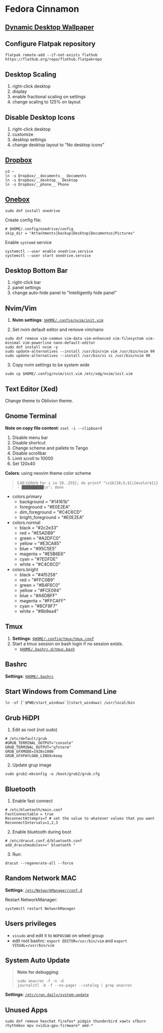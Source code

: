 # Fedora Cinnamon

## [Dynamic Desktop Wallpaper](https://cinnamon-spices.linuxmint.com/extensions/view/97)

## Configure Flatpak repository

```
flatpak remote-add --if-not-exists flathub https://flathub.org/repo/flathub.flatpakrepo
```
## Desktop Scaling

1. right-click desktop
2. display
3. enable fractional scaling on settings
4. change scaling to 125% on layout

## Disable Desktop Icons

1. right-click desktop
2. customize
3. desktop settings
4. change desktop layout to "No desktop icons"

## [Dropbox](https://www.dropbox.com/install-linux)

```
cd ~
ln -s Dropbox/__documents__ Documents
ln -s Dropbox/__desktop__ Desktop
ln -s Dropbox/__phone__ Phone
```

## [Onebox](https://github.com/abraunegg/onedrive/tree/master)

```
sudo dnf install onedrive
```

Create config file:
```
# $HOME/.config/onedrive/config
skip_dir = "Attachments|backup|Desktop|Documentos|Pictures"
```

Enable `systemd` service

```
systemctl --user enable onedrive.service
systemctl --user start onedrive.service
```

## Desktop Bottom Bar

1. right-click bar
2. panel settings
3. change auto-hide panel to "Intelligently hide panel"

## Nvim/Vim

1. **Nvim settings**: [`$HOME/.config/nvim/init.vim`](init.vim)

2. Set nvim default editor and remove vim/nano

```
sudo dnf remove vim-common vim-data vim-enhanced vim-filesystem vim-minimal vim-powerline nano-default-editor
sudo dnf install nvim -y
sudo update-alternatives --install /usr/bin/vim vim /usr/bin/nvim 99
sudo update-alternatives --install /usr/bin/vi vi /usr/bin/nvim 99
```

3. Copy nvim settings to be system wide
```
sudo cp $HOME/.config/nvim/init.vim /etc/xdg/nvim/init.vim
```

## Text Editor (Xed)

Change theme to Oblivion theme.

## Gnome Terminal

**Note on copy file content**: `xsel -i --clipboard`

1. Disable menu bar
2. Disable shortcut
3. Change scheme and pallete to Tango
4. Disable scrollbar
5. Limit scroll to 10000
6. Set 120x40

**Colors**: using neovim theme color scheme

> List colors `for i in {0..255}; do printf "\x1b[38;5;${i}mcolor${i} - ██████████\n"; done`

* colors.primary
    * background        = "#14161b"
    * foreground        = "#E0E2EA"
    * dim_foreground    = "#C4C6CD"
    * bright_foreground = "#E0E2EA"
* colors.normal
    * black   = "#2c2e33"
    * red     = "#E5ADB9"
    * green   = "#A2DFC0"
    * yellow  = "#E3CA85"
    * blue    = "#95C5E5"
    * magenta = "#E5B6E6"
    * cyan    = "#7EDFDE"
    * white   = "#C4C6CD"
* colors.bright
    * black   = "#4f5258"
    * red     = "#FFC0B9"
    * green   = "#B4F6C0"
    * yellow  = "#FCE094"
    * blue    = "#A6DBFF"
    * magenta = "#FFCAFF"
    * cyan    = "#8CF8F7"
    * white   = "#9b9ea4"

## Tmux

1. **Settings**: [`$HOME/.config/tmux/tmux.conf`](tmux.conf)
2. Start a tmux session on bash login if no session exists.
    * [`$HOME/.bashrc.d/tmux.bash`](tmux.bash)

## Bashrc
**Settings**: [`$HOME/.bashrc`](bashrc)

## Start Windows from Command Line

```
ln -sf [`$PWD/start_windows`](start_windows) /usr/local/bin
```

## Grub HiDPI

1. Edit as root (not sudo)

```
# /etc/default/grub
#GRUB_TERMINAL_OUTPUT="console"
GRUB_TERMINAL_OUTPUT="gfxterm"
GRUB_GFXMODE=1920x1080
GRUB_GFXPAYLOAD_LINUX=keep
```

2. Update grup image

```
sudo grub2-mkconfig -o /boot/grub2/grub.cfg
```

## Bluetooth 

1. Enable fast connect

```
# /etc/bluetooth/main.conf
FastConnectable = true
ReconnectAttempts=7 # set the value to whatever values that you want
ReconnectIntervals=1,2,3   
```

2. Enable bluetooth during boot

```
# /etc/dracut.conf.d/bluetooth.conf
add_dracutmodules+=" bluetooth "
```

3. Run:
```
dracut --regenerate-all --force
```

## Random Network MAC 

**Settings**: [`/etc/NetworkManager/conf.d`](wifi_rand_mac.conf)

Restart NetworkManager:

```
systemctl restart NetworkManager
```

## Users privileges

* `visudo` and edit it to `NOPASSWD` on wheel group
* edit root bashrc: `export EDITOR=/usr/bin/vim` and `export VISUAL=/usr/bin/vim`

## System Auto Update

> **Note for debugging**:
> 
> ```
> sudo anacron -f -n -d
> journalctl -b -f --no-pager --catalog | grep anacron
> ```

**Settings**: [`/etc/cron.daily/system-update`](system-update)

## Unused Apps

```
sudo dnf remove hexchat firefox* pidgin thunderbird xawtv xfburn rhythmbox mpv nvidia-gpu-firmware* amd-*
```

